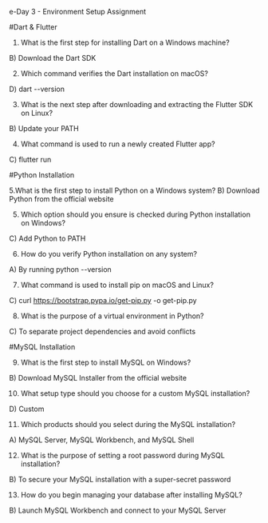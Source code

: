 e-Day 3 - Environment Setup Assignment

#Dart & Flutter

1. What is the first step for installing Dart on a Windows machine?

B) Download the Dart SDK

2. Which command verifies the Dart installation on macOS?

D) dart --version

3. What is the next step after downloading and extracting the Flutter SDK on Linux?

B) Update your PATH

4. What command is used to run a newly created Flutter app?

C) flutter run

#Python Installation

5.What is the first step to install Python on a Windows system?
B) Download Python from the official website

5. Which option should you ensure is checked during Python installation on Windows?

C) Add Python to PATH

6. How do you verify Python installation on any system?

A) By running python --version

7. What command is used to install pip on macOS and Linux?

C) curl https://bootstrap.pypa.io/get-pip.py -o get-pip.py

8. What is the purpose of a virtual environment in Python?

C) To separate project dependencies and avoid conflicts

#MySQL Installation

9. What is the first step to install MySQL on Windows?

B) Download MySQL Installer from the official website

10. What setup type should you choose for a custom MySQL installation?

D) Custom

11. Which products should you select during the MySQL installation?

A) MySQL Server, MySQL Workbench, and MySQL Shell

12. What is the purpose of setting a root password during MySQL installation?

B) To secure your MySQL installation with a super-secret password

13. How do you begin managing your database after installing MySQL?

B) Launch MySQL Workbench and connect to your MySQL Server

